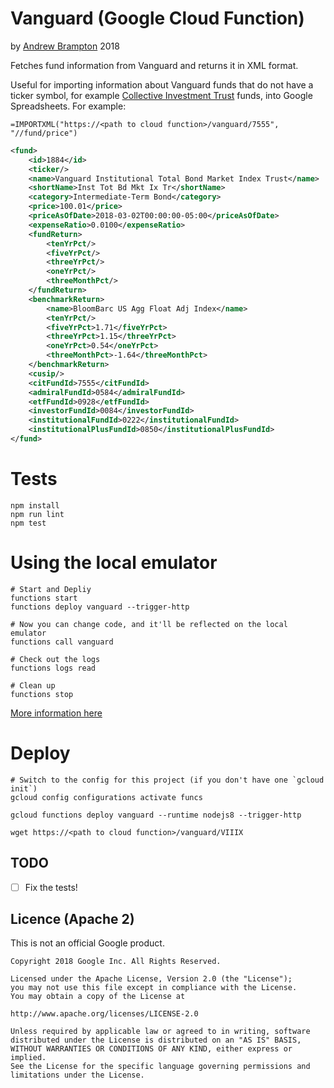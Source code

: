 # Vanguard (Google Cloud Function)
by [Andrew Brampton](https://bramp.net) 2018

Fetches fund information from Vanguard and returns it in XML format.

Useful for importing information about Vanguard funds that do not have a ticker symbol, for example [Collective Investment Trust](https://www.investopedia.com/terms/c/collective-investment-fund.asp) funds, into Google Spreadsheets. For example:

```
=IMPORTXML("https://<path to cloud function>/vanguard/7555", "//fund/price") 
```

```xml
<fund>
	<id>1884</id>
	<ticker/>
	<name>Vanguard Institutional Total Bond Market Index Trust</name>
	<shortName>Inst Tot Bd Mkt Ix Tr</shortName>
	<category>Intermediate-Term Bond</category>
	<price>100.01</price>
	<priceAsOfDate>2018-03-02T00:00:00-05:00</priceAsOfDate>
	<expenseRatio>0.0100</expenseRatio>
	<fundReturn>
		<tenYrPct/>
		<fiveYrPct/>
		<threeYrPct/>
		<oneYrPct/>
		<threeMonthPct/>
	</fundReturn>
	<benchmarkReturn>
		<name>BloomBarc US Agg Float Adj Index</name>
		<tenYrPct/>
		<fiveYrPct>1.71</fiveYrPct>
		<threeYrPct>1.15</threeYrPct>
		<oneYrPct>0.54</oneYrPct>
		<threeMonthPct>-1.64</threeMonthPct>
	</benchmarkReturn>
	<cusip/>
	<citFundId>7555</citFundId>
	<admiralFundId>0584</admiralFundId>
	<etfFundId>0928</etfFundId>
	<investorFundId>0084</investorFundId>
	<institutionalFundId>0222</institutionalFundId>
	<institutionalPlusFundId>0850</institutionalPlusFundId>
</fund>
```

# Tests

```shell
npm install
npm run lint
npm test
```

# Using the local emulator

```shell
# Start and Depliy
functions start
functions deploy vanguard --trigger-http

# Now you can change code, and it'll be reflected on the local emulator
functions call vanguard

# Check out the logs
functions logs read

# Clean up
functions stop
```

[More information here](https://cloud.google.com/functions/docs/emulator)

# Deploy

```shell
# Switch to the config for this project (if you don't have one `gcloud init`)
gcloud config configurations activate funcs

gcloud functions deploy vanguard --runtime nodejs8 --trigger-http

wget https://<path to cloud function>/vanguard/VIIIX
```

## TODO

 - [ ] Fix the tests!


## Licence (Apache 2)

This is not an official Google product.

```
Copyright 2018 Google Inc. All Rights Reserved.

Licensed under the Apache License, Version 2.0 (the "License");
you may not use this file except in compliance with the License.
You may obtain a copy of the License at

http://www.apache.org/licenses/LICENSE-2.0

Unless required by applicable law or agreed to in writing, software
distributed under the License is distributed on an "AS IS" BASIS,
WITHOUT WARRANTIES OR CONDITIONS OF ANY KIND, either express or implied.
See the License for the specific language governing permissions and
limitations under the License.
```
